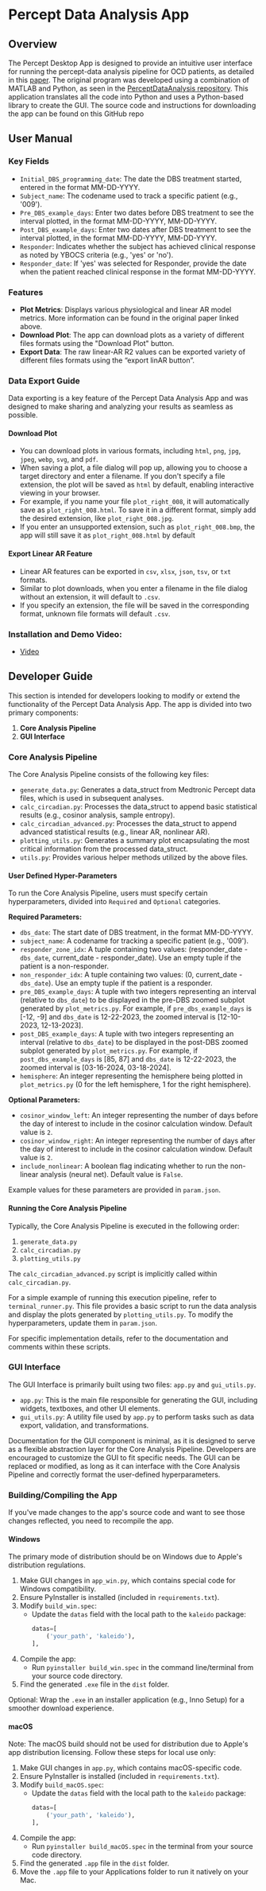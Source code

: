 # Percept Data Analysis App

## Overview

The Percept Desktop App is designed to provide an intuitive user interface for running the percept-data analysis pipeline for OCD patients, as detailed in this [paper](https://www.nature.com/articles/s41591-024-03125-0). The original program was developed using a combination of MATLAB and Python, as seen in the [PerceptDataAnalysis repository](https://github.com/shethlab/PerceptDataAnalysis). This application translates all the code into Python and uses a Python-based library to create the GUI. The source code and instructions for downloading the app can be found on this GitHub repo

## User Manual

### Key Fields

- `Initial_DBS_programming_date`: The date the DBS treatment started, entered in the format MM-DD-YYYY.
- `Subject_name`: The codename used to track a specific patient (e.g., '009').
- `Pre_DBS_example_days`: Enter two dates before DBS treatment to see the interval plotted, in the format MM-DD-YYYY, MM-DD-YYYY.
- `Post_DBS_example_days`: Enter two dates after DBS treatment to see the interval plotted, in the format MM-DD-YYYY, MM-DD-YYYY.
- `Responder`: Indicates whether the subject has achieved clinical response as noted by YBOCS criteria (e.g., 'yes' or 'no').
- `Responder_date`: If 'yes' was selected for Responder, provide the date when the patient reached clinical response in the format MM-DD-YYYY.

### Features
- **Plot Metrics**: Displays various physiological and linear AR model metrics. More information can be found in the original paper linked above.
- **Download Plot**: The app can download plots as a variety of different files formats using the "Download Plot" button.
- **Export Data**: The raw linear-AR R2 values can be exported variety of different files formats using the “export linAR button”.

### Data Export Guide

Data exporting is a key feature of the Percept Data Analysis App and was designed to make sharing and analyzing your results as seamless as possible.

#### Download Plot

- You can download plots in various formats, including `html`, `png`, `jpg`, `jpeg`, `webp`, `svg`, and `pdf`.
- When saving a plot, a file dialog will pop up, allowing you to choose a target directory and enter a filename. If you don't specify a file extension, the plot will be saved as `html` by default, enabling interactive viewing in your browser.
- For example, if you name your file `plot_right_008`, it will automatically save as `plot_right_008.html`. To save it in a different format, simply add the desired extension, like `plot_right_008.jpg`.
- If you enter an unsupported extension, such as `plot_right_008.bmp`, the app will still save it as `plot_right_008.html` by default

#### Export Linear AR Feature

- Linear AR features can be exported in `csv`, `xlsx`, `json`, `tsv`, or `txt` formats.
- Similar to plot downloads, when you enter a filename in the file dialog without an extension, it will default to `.csv`.
- If you specify an extension, the file will be saved in the corresponding format, unknown file formats will default `.csv`.

### Installation and Demo Video:
- [Video](https://drive.google.com/file/d/1tWAAfF2GR7SGf6W4wstNonslh4T7LCWn/view)


## Developer Guide

This section is intended for developers looking to modify or extend the functionality of the Percept Data Analysis App. The app is divided into two primary components:

1. **Core Analysis Pipeline**
2. **GUI Interface**

### Core Analysis Pipeline

The Core Analysis Pipeline consists of the following key files:

- `generate_data.py`: Generates a data_struct from Medtronic Percept data files, which is used in subsequent analyses.
- `calc_circadian.py`: Processes the data_struct to append basic statistical results (e.g., cosinor analysis, sample entropy).
- `calc_circadian_advanced.py`: Processes the data_struct to append advanced statistical results (e.g., linear AR, nonlinear AR).
- `plotting_utils.py`: Generates a summary plot encapsulating the most critical information from the processed data_struct.
- `utils.py`: Provides various helper methods utilized by the above files.

#### User Defined Hyper-Parameters

To run the Core Analysis Pipeline, users must specify certain hyperparameters, divided into `Required` and `Optional` categories.

**Required Parameters:**

- `dbs_date`: The start date of DBS treatment, in the format MM-DD-YYYY.
- `subject_name`: A codename for tracking a specific patient (e.g., '009').
- `responder_zone_idx`: A tuple containing two values: (responder_date - `dbs_date`, current_date - responder_date). Use an empty tuple if the patient is a non-responder.
- `non_responder_idx`: A tuple containing two values: (0, current_date - `dbs_date`). Use an empty tuple if the patient is a responder.
- `pre_DBS_example_days`: A tuple with two integers representing an interval (relative to `dbs_date`) to be displayed in the pre-DBS zoomed subplot generated by `plot_metrics.py`. For example, if `pre_dbs_example_days` is [-12, -9] and `dbs_date` is 12-22-2023, the zoomed interval is [12-10-2023, 12-13-2023].
- `post_DBS_example_days`: A tuple with two integers representing an interval (relative to `dbs_date`) to be displayed in the post-DBS zoomed subplot generated by `plot_metrics.py`. For example, if `post_dbs_example_days` is [85, 87] and `dbs_date` is 12-22-2023, the zoomed interval is [03-16-2024, 03-18-2024].
- `hemisphere`: An integer representing the hemisphere being plotted in `plot_metrics.py` (0 for the left hemisphere, 1 for the right hemisphere).

**Optional Parameters:**

- `cosinor_window_left`: An integer representing the number of days before the day of interest to include in the cosinor calculation window. Default value is `2`.
- `cosinor_window_right`: An integer representing the number of days after the day of interest to include in the cosinor calculation window. Default value is `2`.
- `include_nonlinear`: A boolean flag indicating whether to run the non-linear analysis (neural net). Default value is `False`.

Example values for these parameters are provided in `param.json`.

#### Running the Core Analysis Pipeline

Typically, the Core Analysis Pipeline is executed in the following order:

1. `generate_data.py`
2. `calc_circadian.py`
3. `plotting_utils.py`

The `calc_circadian_advanced.py` script is implicitly called within `calc_circadian.py`.

For a simple example of running this execution pipeline, refer to `terminal_runner.py`. This file provides a basic script to run the data analysis and display the plots generated by `plotting_utils.py`. To modify the hyperparameters, update them in `param.json`.

For specific implementation details, refer to the documentation and comments within these scripts.

### GUI Interface

The GUI Interface is primarily built using two files: `app.py` and `gui_utils.py`.

- `app.py`: This is the main file responsible for generating the GUI, including widgets, textboxes, and other UI elements.
- `gui_utils.py`: A utility file used by `app.py` to perform tasks such as data export, validation, and transformations.

Documentation for the GUI component is minimal, as it is designed to serve as a flexible abstraction layer for the Core Analysis Pipeline. Developers are encouraged to customize the GUI to fit specific needs. The GUI can be replaced or modified, as long as it can interface with the Core Analysis Pipeline and correctly format the user-defined hyperparameters.

### Building/Compiling the App

If you've made changes to the app's source code and want to see those changes reflected, you need to recompile the app.

#### Windows

The primary mode of distribution should be on Windows due to Apple's distribution regulations.

1. Make GUI changes in `app_win.py`, which contains special code for Windows compatibility.
2. Ensure PyInstaller is installed (included in `requirements.txt`).
3. Modify `build_win.spec`:
   - Update the `datas` field with the local path to the `kaleido` package:
     ```python
     datas=[
         ('your_path', 'kaleido'),
     ],
     ```
4. Compile the app:
   - Run `pyinstaller build_win.spec` in the command line/terminal from your source code directory.
5. Find the generated `.exe` file in the `dist` folder.

Optional: Wrap the `.exe` in an installer application (e.g., Inno Setup) for a smoother download experience.

#### macOS

Note: The macOS build should not be used for distribution due to Apple's app distribution licensing. Follow these steps for local use only:

1. Make GUI changes in `app.py`, which contains macOS-specific code.
2. Ensure PyInstaller is installed (included in `requirements.txt`).
3. Modify `build_macOS.spec`:
   - Update the `datas` field with the local path to the `kaleido` package:
     ```python
     datas=[
         ('your_path', 'kaleido'),
     ],
     ```
4. Compile the app:
   - Run `pyinstaller build_macOS.spec` in the terminal from your source code directory.
5. Find the generated `.app` file in the `dist` folder.
6. Move the `.app` file to your Applications folder to run it natively on your Mac.



